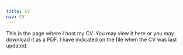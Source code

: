 ```yaml
---
title: CV
nav: CV
---
```


This is the page where I host my CV. You may view it here or you may download it as a PDF. I have indicated on the file when the CV was last updated.
